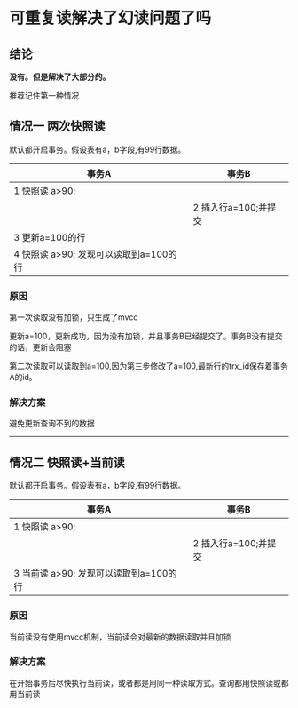 # 可重复读解决了幻读问题了吗

## 结论

**没有。但是解决了大部分的。**

推荐记住第一种情况


## 情况一 两次快照读

默认都开启事务。假设表有a，b字段,有99行数据。

| 事务A | 事务B |
| ------------------ | ----- |
| 1 快照读 a>90; |  |
|                    | 2 插入行a=100;并提交 |
| 3 更新a=100的行 |       |
| 4 快照读 a>90; 发现可以读取到a=100的行 | |

### 原因

第一次读取没有加锁，只生成了mvcc

更新a=100，更新成功，因为没有加锁，并且事务B已经提交了。事务B没有提交的话，更新会阻塞

第二次读取可以读取到a=100,因为第三步修改了a=100,最新行的trx_id保存着事务A的id。

### 解决方案

避免更新查询不到的数据

-----

## 情况二 快照读+当前读

默认都开启事务。假设表有a，b字段,有99行数据。

| 事务A                                  | 事务B                |
| -------------------------------------- | -------------------- |
| 1 快照读 a>90;                         |                      |
|                                        | 2 插入行a=100;并提交 |
| 3 当前读 a>90; 发现可以读取到a=100的行 |                      |

### 原因

当前读没有使用mvcc机制，当前读会对最新的数据读取并且加锁

### 解决方案

在开始事务后尽快执行当前读，或者都是用同一种读取方式。查询都用快照读或都用当前读
